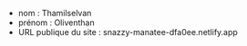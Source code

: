 - nom : Thamilselvan
- prénom : Oliventhan
- URL publique du site : snazzy-manatee-dfa0ee.netlify.app
